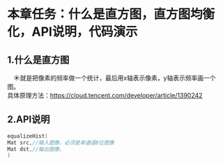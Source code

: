 # **本章任务：什么是直方图，直方图均衡化，API说明，代码演示**  
## **1.什么是直方图**  
&emsp;&#9728;就是把像素的频率做一个统计，最后用x轴表示像素，y轴表示频率画一个图。  
具体原理方法：https://cloud.tencent.com/developer/article/1390242
## **2.API说明**  
```c++
equalizeHist(
Mat src,//输入图像，必须是单通道8位图像
Mat dst,//输出图像。
)
```

